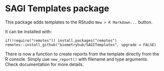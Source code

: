 # SAGI Templates package

This package adds templates to the RStudio `New > R Markdown...` button.

It can be installed with:

```{r eval = FALSE}
if(!require("remotes")) install.packages("remotes") 
remotes::install_github("biometryhub/SAGITemplates", upgrade = FALSE)
```

There is now a function to create reports from the template directly from the R console. Simply use `new_report()` with filename and type arguments. Check documentation for more details.

